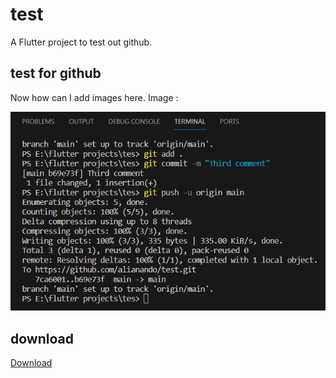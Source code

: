 # test

A Flutter project to test out github.

## test for github
Now how can I add images here.
Image :

<img loading="lazy" width="600px" src="./lib/assets/git_readme/Screenshot 2024-01-28 123050.png" alt="screenshot png" />
<!-- <img width=60% src='./a.jpg'> -->

## download 
[Download](https://github.com/alianando/test/blob/main/build/app/outputs/flutter-apk/app-release.apk)

<!-- https://github.com/alianando/test/blob/main/build/app/outputs/flutter-apk/app-release.apk -->